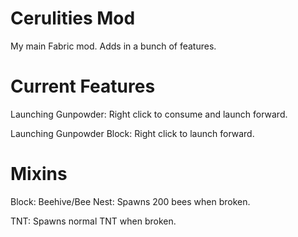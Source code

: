 # Cerulities Mod
My main Fabric mod. Adds in a bunch of features.
# Current Features
Launching Gunpowder: Right click to consume and launch forward.

Launching Gunpowder Block: Right click to launch forward.
# Mixins
Block:
  Beehive/Bee Nest: Spawns 200 bees when broken.
  
  TNT: Spawns normal TNT when broken.
